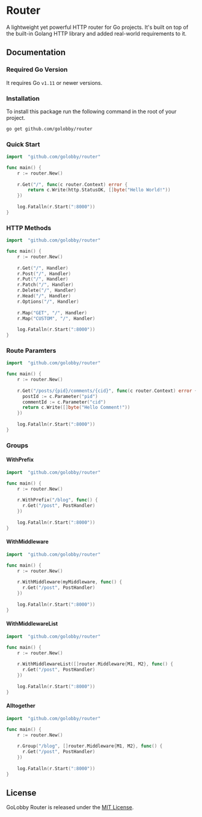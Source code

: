 # Router
A lightweight yet powerful HTTP router for Go projects.
It's built on top of the built-in Golang HTTP library and added real-world requirements to it.

## Documentation
### Required Go Version
It requires Go `v1.11` or newer versions.

### Installation
To install this package run the following command in the root of your project.

```bash
go get github.com/golobby/router
```

### Quick Start

```go
import 	"github.com/golobby/router"

func main() {
    r := router.New()
    
    r.Get("/", func(c router.Context) error {
        return c.Write(http.StatusOK, []byte("Hello World!"))
    })
    
    log.Fatalln(r.Start(":8000"))
}
```

### HTTP Methods

```go
import 	"github.com/golobby/router"

func main() {
    r := router.New()
    
    r.Get("/", Handler)
    r.Post("/", Handler)
    r.Put("/", Handler)
    r.Patch("/", Handler)
    r.Delete("/", Handler)
    r.Head("/", Handler)
    r.Options("/", Handler)
    
    r.Map("GET", "/", Handler)
    r.Map("CUSTOM", "/", Handler)
    
    log.Fatalln(r.Start(":8000"))
}
```

### Route Paramters

```go
import 	"github.com/golobby/router"

func main() {
    r := router.New()
    
    r.Get("/posts/{pid}/comments/{cid}", func(c router.Context) error {
      postId := c.Parameter("pid")
      commentId := c.Parameter("cid")
      return c.Write([]byte("Hello Comment!"))
    })
    
    log.Fatalln(r.Start(":8000"))
}
```

### Groups

#### WithPrefix

```go
import 	"github.com/golobby/router"

func main() {
    r := router.New()
    
    r.WithPrefix("/blog", func() {
      r.Get("/post", PostHandler)
    })
    
    log.Fatalln(r.Start(":8000"))
}
```

#### WithMiddleware

```go
import 	"github.com/golobby/router"

func main() {
    r := router.New()
    
    r.WithMiddleware(myMiddleware, func() {
      r.Get("/post", PostHandler)
    })
    
    log.Fatalln(r.Start(":8000"))
}
```

#### WithMiddlewareList

```go
import 	"github.com/golobby/router"

func main() {
    r := router.New()
    
    r.WithMiddlewareList([]router.Middleware{M1, M2}, func() {
      r.Get("/post", PostHandler)
    })
    
    log.Fatalln(r.Start(":8000"))
}
```

#### Alltogether

```go
import 	"github.com/golobby/router"

func main() {
    r := router.New()
    
    r.Group("/blog", []router.Middleware{M1, M2}, func() {
      r.Get("/post", PostHandler)
    })
    
    log.Fatalln(r.Start(":8000"))
}
```

## License
GoLobby Router is released under the [MIT License](http://opensource.org/licenses/mit-license.php).
